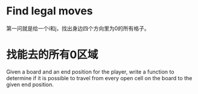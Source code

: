 # Find legal moves

第一问就是给一个i和j，找出身边四个方向里为0的所有格子。

# 找能去的所有0区域

Given a board and an end position for the player, write a function to determine if it is possible to travel from every open cell on the board to the given end position.
